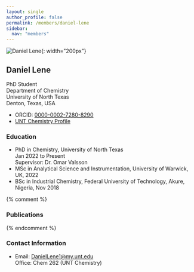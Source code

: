 ```yaml
---
layout: single
author_profile: false
permalink: /members/daniel-lene
sidebar:
  nav: "members"
---
```


![Daniel Lene]({{site.url}}/assets/images/DanielLene.jpg){: width="200px"}

## Daniel Lene
PhD Student  
Department of Chemistry  
University of North Texas  
Denton, Texas, USA  

* ORCID: [0000-0002-7280-8290](http://orcid.org/0000-0002-7280-8290)  
* [UNT Chemistry Profile](https://chemistry.unt.edu/people/daniel-lene)  

### Education

* PhD in Chemistry, University of North Texas  
  Jan 2022 to Present  
  Supervisor: Dr. Omar Valsson  
* MSc in Analytical Science and Instrumentation, University of Warwick, UK, 2022  
* BSc in Industrial Chemistry, Federal University of Technology, Akure, Nigeria, Nov 2018  


{% comment %}
### Publications
{% endcomment %}

### Contact Information
* Email: [DanielLene1@my.unt.edu](mailto:DanielLene1@my.unt.edu)  
  Office: Chem 262 (UNT Chemistry)
